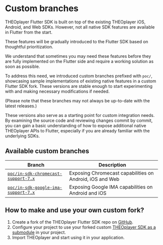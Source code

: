 # Custom branches

THEOplayer Flutter SDK is built on top of the existing THEOplayer iOS, Android, and Web SDKs. However, not all native SDK features are available in Flutter from the start.

These features will be gradually introduced to the Flutter SDK based on thoughtful prioritization.

We understand that sometimes you may need these features before they are fully implemented on the Flutter side and require a working solution as soon as possible.

To address this need, we introduced custom branches prefixed with `poc/`, showcasing sample implementations of existing native features in a custom Flutter SDK fork. These versions are stable enough to start experimenting with and making necessary modifications if needed.

(Please note that these branches may not always be up-to-date with the latest releases.)

These versions also serve as a starting point for custom integration needs. By examining the source code and reviewing changes commit by commit, you can gain a basic understanding of how to expose additional native THEOplayer APIs to Flutter, especially if you are already familiar with the underlying SDKs.

## Available custom branches

<table>
<thead>
<tr>
<th>Branch</th>
<th>Description</th>
</tr>
</thead>
<tbody>
<tr>
<td><code><a href="https://github.com/THEOplayer/flutter-theoplayer-sdk/tree/poc/in-sdk-chromecast-support-7.x">poc/in-sdk-chromecast-support-7.x</a></code></td>
<td>Exposing Chromecast capabilities on Android, iOS and Web</td>
</tr>
<tr>
<td><code><a href="https://github.com/THEOplayer/flutter-theoplayer-sdk/tree/poc/in-sdk-google-ima-support-7.x">poc/in-sdk-google-ima-support-7.x</a></code></td>
<td>Exposing Google IMA capabilities on Android and iOS</td>
</tr>
</tbody>
</table>

## How to make and use your own custom fork?

1. Create a fork of the THEOplayer Flutter SDK repo on [GitHub](https://github.com/THEOplayer/flutter-theoplayer-sdk/).
2. Configure your project to use your forked custom [THEOplayer SDK as a submodule](https://github.com/THEOplayer/flutter-theoplayer-sdk/blob/main/doc/creating-minimal-app.md#option-2-adding-theoplayer-flutter-sdk-as-submodule) in your project.
3. Import THEOplayer and start using it in your application.